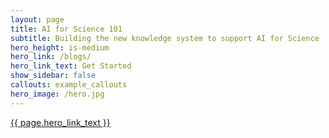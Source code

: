 ```yaml
---
layout: page
title: AI for Science 101
subtitle: Building the new knowledge system to support AI for Science
hero_height: is-medium
hero_link: /blogs/
hero_link_text: Get Started
show_sidebar: false
callouts: example_callouts
hero_image: /hero.jpg
---
```



<div class="container">
    <div class="columns is-vcentered">
        <div class="column is-12 is-size-2 has-text-centered">
        </div>
    </div>
</div>

<div class="container">
    <div class="columns is-vcentered">
        <div class="column is-12 is-size-2 has-text-centered">
        </div>
    </div>
</div>

<div class="container">
        <div class="columns is-vcentered">
            <div class="column is-10 is-offset-1 has-text-centered">
                <a href="{{ page.hero_link | prepend: site.baseurl  }}" class="button is-rounded is-large is-info is-focused">{{ page.hero_link_text }}</a>
            </div>
        </div>
</div>